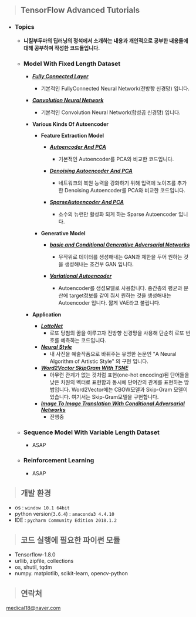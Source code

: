 >## **TensorFlow Advanced Tutorials**
        
* ### **Topics** 

    * **니킬부두마의 **딥러닝의 정석**에서 소개하는 내용과 개인적으로 공부한 내용들에 대해 공부하며 작성한 코드들입니다.**  

    * ### **Model With Fixed Length Dataset**
        
        * [***Fully Connected Layer***]()
            * 기본적인 FullyConnected Neural Network(전방향 신경망) 입니다.

        * [***Convolution Neural Network***]()

            * 기본적인 Convolution Neural Network(합성곱 신경망) 입니다.

         * **Various Kinds Of Autoencoder**
            * **Feature Extraction Model**
                * [***Autoencoder And PCA***]()
                    * 기본적인 Autoencoder를 PCA와 비교한 코드입니다.

                * [***Denoising Autoencoder And PCA***]()
                    * 네트워크의 복원 능력을 강화하기 위해 입력에 노이즈를 추가한 Denoising Autoencoder를 PCA와 비교한 코드입니다.

                * [***SparseAutoencoder And PCA***]()
                    * 소수의 뉴런만 활성화 되게 하는 Sparse Autoencoder 입니다.
            * **Generative Model**

                * [***basic and Conditional Generative Adversarial Networks***]()
                    * 무작위로 데이터를 생성해내는 GAN과 제한을 두어 원하는 것을 생성해내는 조건부 GAN 입니다.

                * [***Variational Autoencoder***]()
                    * Autoencoder를 생성모델로 사용합니다. 중간층의 평균과 분산에 target정보를 같이 줘서 원하는 것을 생성해내는 Autoencoder 입니다. 짧게 VAE라고 불립니다.  
         * **Application**

            * [***LottoNet***]()
                * 로또 당첨의 꿈을 이루고자 전방향 신경망을 사용해 단순히 로또 번호를 예측하는 코드입니다.
            * [***Neural Style***]()
                * 내 사진을 예술작품으로 바꿔주는 유명한 논문인 "A Neural Algorithm of Artistic Style" 의 구현 입니다.
            * [***Word2Vector SkipGram With TSNE***]()
                * 아무런 관계가 없는 것처럼 표현(one-hot encoding)된 단어들을 낮은 차원의 벡터로 표현함과 동시에 단어간의 관계를 표현하는 방법입니다. Word2Vector에는 CBOW모델과 Skip-Gram 모델이 있습니다. 여기서는 Skip-Gram모델을 구현합니다.
            * [***Image To Image Translation With Conditional Adversarial Networks***]()
                * 진행중
            
    * ### **Sequence Model With Variable Length Dataset**
        * ASAP
    * ### **Reinforcement Learning**
        * ASAP



>## **개발 환경**
* os : ```window 10.1 64bit``` 
* python version(`3.6.4`) : `anaconda3 4.4.10` 
* IDE : `pycharm Community Edition 2018.1.2`
    
>## **코드 실행에 필요한 파이썬 모듈** 
* Tensorflow-1.8.0
* urllib, zipfile, collections
* os, shutil, tqdm
* numpy. matplotlib, scikit-learn, opencv-python

>## **연락처** 
medical18@naver.com